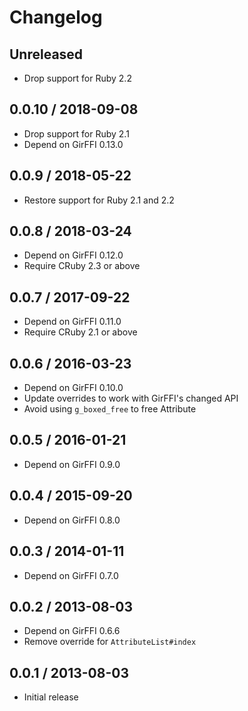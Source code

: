# Changelog

## Unreleased

* Drop support for Ruby 2.2

## 0.0.10 / 2018-09-08

* Drop support for Ruby 2.1
* Depend on GirFFI 0.13.0

## 0.0.9 / 2018-05-22

* Restore support for Ruby 2.1 and 2.2

## 0.0.8 / 2018-03-24

* Depend on GirFFI 0.12.0
* Require CRuby 2.3 or above

## 0.0.7 / 2017-09-22

* Depend on GirFFI 0.11.0
* Require CRuby 2.1 or above

## 0.0.6 / 2016-03-23

* Depend on GirFFI 0.10.0
* Update overrides to work with GirFFI's changed API
* Avoid using `g_boxed_free` to free Attribute

## 0.0.5 / 2016-01-21

* Depend on GirFFI 0.9.0

## 0.0.4 / 2015-09-20

* Depend on GirFFI 0.8.0

## 0.0.3 / 2014-01-11

* Depend on GirFFI 0.7.0

## 0.0.2 / 2013-08-03

* Depend on GirFFI 0.6.6
* Remove override for `AttributeList#index`

## 0.0.1 / 2013-08-03

* Initial release
